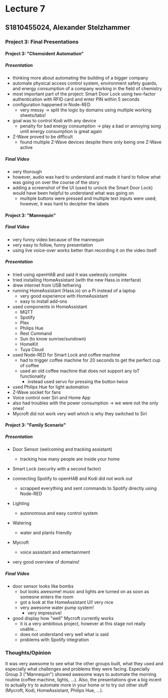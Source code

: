# Lecture 7
## S1810455024, Alexander Stelzhammer

### Project 3: Final Presentations

#### Project 3: "Chemsident Automation"
##### Presentation
- thinking more about automating the building of a bigger company
- automate physical access control system, environment safety guards, and energy consumption of a company working in the field of chemistry
- most important part of the project: Smart Door Lock using two-factor authentication with RFID card and enter PIN within 5 seconds
- configuration happened in Node-RED
  - very messy -> split the logic by domains using multiple working sheets/tabs!
- goal was to control Kodi with any device 
  - penalty for bad energy consumption -> play a bad or annoying song until energy consumption is great again
- Z-Wave proved to be difficult
  - found multiple Z-Wave devices despite there only being one Z-Wave active

##### Final Video
- very thorough
- however, audio was hard to understand and made it hard to follow what was going on over the course of the story
- adding a screenshot of the UI (used to unlock the Smart Door Lock) would have been helpful to understand what was going on
  - multiple buttons were pressed and multiple text inputs were used; however, it was hard to decipher the labels


#### Project 3: "Mannequin"
##### Final Video
- very funny video because of the mannequin
- very easy to follow, funny presentation
- using live voice-over works better than recording it on the video itself

##### Presentation
- tried using openHAB and said it was uselessly complex
- tried installing HomeAssistant (with the new Hass.io interface)
- drew internet from USB tethering 
- running HomeAssistant (Hass.io) on a Pi instead of a laptop
  - very good experience with HomeAssistant
  - easy to install add-ons
- used components in HomeAssistant
  - MQTT
  - Spotify
  - Plex
  - Philips Hue
  - Rest Command
  - Sun (to know sunrise/sundown)
  - HomeKit
  - Tuya Cloud
- used Node-RED for Smart Lock and coffee machine
  - had to trigger coffee machine for 20 seconds to get the perfect cup of coffee
  - used an old coffee machine that does not support any IoT functionality
    - instead used servo for pressing the button twice
- used Philips Hue for light automation
- Z-Wave socket for fans
- Voice control over Siri and Home App
- also had troubles with the power consumption -> we were not the only ones!
- Mycroft did not work very well which is why they switched to Siri


#### Project 3: "Family Scenario"
##### Presentation
- Door Sensor (welcoming and tracking assistant)
  - tracking how many people are inside your home
- Smart Lock (security with a second factor)
- connecting Spotify to openHAB and Kodi did not work out
  - scrapped everything and sent commands to Spotify directly using Node-RED
- Lighting
  - autonomous and easy control system
- Watering
  - water and plants friendly
- Mycroft
  - voice assistant and entertainment 

- very good overview of domains!

##### Final Video
- door sensor looks like bombs
  - but looks awesome! music and lights are turned on as soon as someone enters the room
  - got a look at the HomeAssistant UI! very nice
  - very awesome water pump system!
    - very impressive!
- good display how "well" Mycroft currently works
  - it is a very ambitious project, however at this stage not really usable...
  - does not understand very well what is said
  - problems with Spotify integration


### Thoughts/Opinion
It was very awesome to see what the other groups built, what they used and especially what challenges and problems they were facing. Especially Group 3 ("Mannequin") showed awesome ways to automate the morning routine (coffee machine, lights, ...). 
Also, the presentations give a big incent to actually try to automate more in your home or to try out other stuff (Mycroft, Kodi, HomeAssistant, Philips Hue, ...).